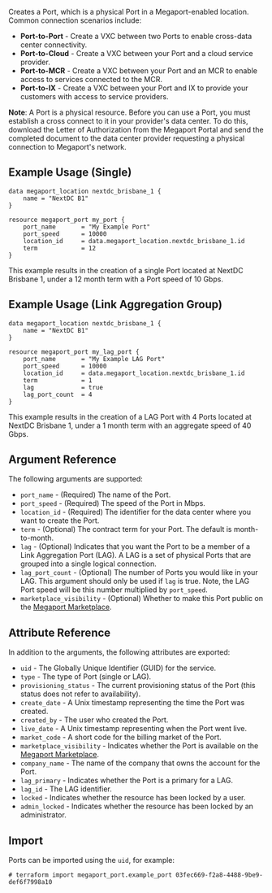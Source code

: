 Creates a Port, which is a physical Port in a Megaport-enabled location. Common connection scenarios include:

 - **Port-to-Port** - Create a VXC between two Ports to enable cross-data center connectivity.
 - **Port-to-Cloud** - Create a VXC between your Port and a cloud service provider.
 - **Port-to-MCR** - Create a VXC between your Port and an MCR to enable access to services connected to the MCR.
 - **Port-to-IX** - Create a VXC between your Port and IX to provide your customers with access to service providers.

 **Note**: A Port is a physical resource. Before you can use a Port, you must establish a cross connect to it in your
 provider's data center. To do this, download the Letter of Authorization from the Megaport Portal and send the completed document to the data center provider requesting a physical connection to Megaport's network.

## Example Usage (Single)
```
data megaport_location nextdc_brisbane_1 {
    name = "NextDC B1"
}

resource megaport_port my_port {
    port_name       = "My Example Port"
    port_speed      = 10000
    location_id     = data.megaport_location.nextdc_brisbane_1.id
    term            = 12
}
```

This example results in the creation of a single Port located at NextDC Brisbane 1, under a 12 month term with a Port
speed of 10 Gbps.

## Example Usage (Link Aggregation Group)
```
data megaport_location nextdc_brisbane_1 {
    name = "NextDC B1"
}

resource megaport_port my_lag_port {
    port_name       = "My Example LAG Port"
    port_speed      = 10000
    location_id     = data.megaport_location.nextdc_brisbane_1.id
    term            = 1
    lag             = true
    lag_port_count  = 4
}
```

This example results in the creation of a LAG Port with 4 Ports located at NextDC Brisbane 1, under a 1 month term with 
an aggregate speed of 40 Gbps.

## Argument Reference

The following arguments are supported:

 - `port_name` - (Required) The name of the Port.
 - `port_speed` - (Required) The speed of the Port in Mbps.
 - `location_id` - (Required) The identifier for the data center where you want to create the Port.
 - `term` - (Optional) The contract term for your Port. The default is month-to-month.
 - `lag` - (Optional) Indicates that you want the Port to be a member of a Link Aggregation Port (LAG). A LAG is a set of physical Ports that are grouped into a single logical connection.
 - `lag_port_count` - (Optional) The number of Ports you would like in your LAG. This argument should only be used if
 `lag` is true. Note, the LAG Port speed will be this number multiplied by `port_speed`.
 - `marketplace_visibility` - (Optional) Whether to make this Port public on the 
 [Megaport Marketplace](https://docs.megaport.com/marketplace/).
 
 ## Attribute Reference

 In addition to the arguments, the following attributes are exported:
 - `uid` - The Globally Unique Identifier (GUID) for the service.
 - `type` - The type of Port (single or LAG).
 - `provisioning_status` - The current provisioning status of the Port (this status does not refer to availability).
 - `create_date` - A Unix timestamp representing the time the Port was created.
 - `created_by` - The user who created the Port.
 - `live_date` - A Unix timestamp representing when the Port went live.
 - `market_code` - A short code for the billing market of the Port.
 - `marketplace_visibility` - Indicates whether the Port is available on the [Megaport Marketplace](https://docs.megaport.com/marketplace/).
 - `company_name` - The name of the company that owns the account for the Port.
 - `lag_primary` - Indicates whether the Port is a primary for a LAG.
 - `lag_id` - The LAG identifier.
 - `locked` - Indicates whether the resource has been locked by a user.
 - `admin_locked` - Indicates whether the resource has been locked by an administrator.
 
 ## Import
 Ports can be imported using the `uid`, for example:
 ```shell script
# terraform import megaport_port.example_port 03fec669-f2a8-4488-9be9-def6f7998a10
```
